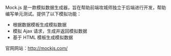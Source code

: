 <!-- ## 综述 -->

Mock.js 是一款模拟数据生成器，旨在帮助前端攻城师独立于后端进行开发，帮助编写单元测试。提供了以下模拟功能：

* 根据数据模板生成模拟数据
* 模拟 Ajax 请求，生成并返回模拟数据
* 基于 HTML 模板生成模拟数据

官网网站：<http://mockjs.com/>

<!--
* 版本：0.1.1
* 作者：墨智
* 标签：模拟数据生成器, 模拟数据, 模拟请求, Simulation Data Generator
* demo：[http://gallery.kissyui.com/Mock/0.1.1/demo/index.html](http://gallery.kissyui.com/Mock/0.1.1/demo/index.html)


## 初始化组件

    S.use('gallery/Mock/0.1.1/index', function (S, Mock) {
         var Mock = new Mock();
    })

## API说明 
-->
